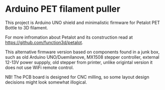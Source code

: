 # Arduino PET filament puller
This project is Arduino UNO shield and minimalistic firmware for Petalot PET Bottle to 3D filament.

For more infromation about Petalot and its construction read at https://github.com/function3d/petalot.

This alternative firmware version based on components found in a junk box, such as old Arduino UNO/Duemilanove, MX1508 stepper controller, external 12-13V power suppply, old stepper from printer, unlike origintal version it does not use WiFi remote control.

NB! The PCB board is designed for CNC milling, so some layout design decisions might look somewhat illogical.
